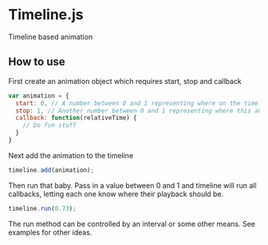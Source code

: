 # Timeline.js

Timeline based animation

## How to use

First create an animation object which requires start, stop and callback

```js
var animation = {
  start: 0, // A number between 0 and 1 representing where on the timeline this animation will start
  stop: 1, // Another number between 0 and 1 representing where this animation will stop
  callback: function(relativeTime) {
  	// Do fun stuff
  }
}
```

Next add the animation to the timeline

```js
timeline.add(animation);
```

Then run that baby. Pass in a value between 0 and 1 and timeline will run all callbacks, letting each one know where their playback should be.

```js
timeline.run(0.73);
```

The run method can be controlled by an interval or some other means. See examples for other ideas.
